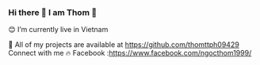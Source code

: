### Hi there 👋 I am Thom :pineapple:

<!--
**thomttph09429/thomttph09429** is a ✨ _special_ ✨ repository because its `README.md` (this file) appears on your GitHub profile.

Here are some ideas to get you started:

- 🔭 I’m currently working on ...
- 🌱 I’m currently learning ...
- 👯 I’m looking to collaborate on ...
- 🤔 I’m looking for help with ...
- 💬 Ask me about ...
- 📫 How to reach me: ...
- 😄 Pronouns: ...
- ⚡ Fun fact: ...
-->
:blush: I’m currently live in Vietnam

🍞 All of my projects are available at https://github.com/thomttph09429
Connect with me 🔥
Facebook :https://www.facebook.com/ngocthom1999/








